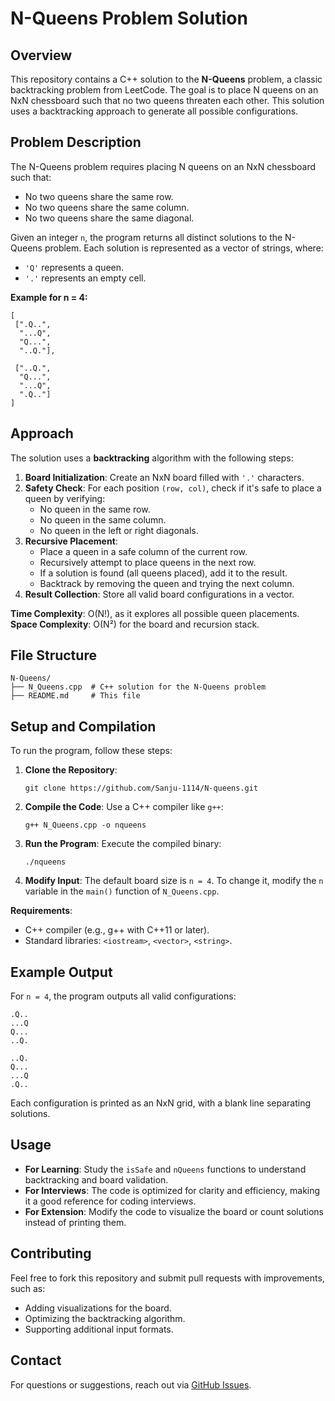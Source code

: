# N-Queens Problem Solution

## Overview
This repository contains a C++ solution to the **N-Queens** problem, a classic backtracking problem from LeetCode. The goal is to place N queens on an NxN chessboard such that no two queens threaten each other. This solution uses a backtracking approach to generate all possible configurations.

## Problem Description
The N-Queens problem requires placing N queens on an NxN chessboard such that:
- No two queens share the same row.
- No two queens share the same column.
- No two queens share the same diagonal.

Given an integer `n`, the program returns all distinct solutions to the N-Queens problem. Each solution is represented as a vector of strings, where:
- `'Q'` represents a queen.
- `'.'` represents an empty cell.


**Example for n = 4:**
```
[
 [".Q..",
  "...Q",
  "Q...",
  "..Q."],

 ["..Q.",
  "Q...",
  "...Q",
  ".Q.."]
]
```

## Approach
The solution uses a **backtracking** algorithm with the following steps:
1. **Board Initialization**: Create an NxN board filled with `'.'` characters.
2. **Safety Check**: For each position `(row, col)`, check if it's safe to place a queen by verifying:
   - No queen in the same row.
   - No queen in the same column.
   - No queen in the left or right diagonals.
3. **Recursive Placement**:
   - Place a queen in a safe column of the current row.
   - Recursively attempt to place queens in the next row.
   - If a solution is found (all queens placed), add it to the result.
   - Backtrack by removing the queen and trying the next column.
4. **Result Collection**: Store all valid board configurations in a vector.

**Time Complexity**: O(N!), as it explores all possible queen placements.
**Space Complexity**: O(N²) for the board and recursion stack.

## File Structure
```
N-Queens/
├── N_Queens.cpp  # C++ solution for the N-Queens problem
├── README.md     # This file
```

## Setup and Compilation
To run the program, follow these steps:

1. **Clone the Repository**:
   ```
   git clone https://github.com/Sanju-1114/N-queens.git
   ```

2. **Compile the Code**:
   Use a C++ compiler like `g++`:
   ```
   g++ N_Queens.cpp -o nqueens
   ```

3. **Run the Program**:
   Execute the compiled binary:
   ```
   ./nqueens
   ```

4. **Modify Input**:
   The default board size is `n = 4`. To change it, modify the `n` variable in the `main()` function of `N_Queens.cpp`.

**Requirements**:
- C++ compiler (e.g., g++ with C++11 or later).
- Standard libraries: `<iostream>`, `<vector>`, `<string>`.

## Example Output
For `n = 4`, the program outputs all valid configurations:
```
.Q..
...Q
Q...
..Q.

..Q.
Q...
...Q
.Q..
```


Each configuration is printed as an NxN grid, with a blank line separating solutions.

## Usage
- **For Learning**: Study the `isSafe` and `nQueens` functions to understand backtracking and board validation.
- **For Interviews**: The code is optimized for clarity and efficiency, making it a good reference for coding interviews.
- **For Extension**: Modify the code to visualize the board or count solutions instead of printing them.

## Contributing
Feel free to fork this repository and submit pull requests with improvements, such as:
- Adding visualizations for the board.
- Optimizing the backtracking algorithm.
- Supporting additional input formats.


## Contact
For questions or suggestions, reach out via [GitHub Issues](https://github.com/Sanju-1114/N-queens/issues).
